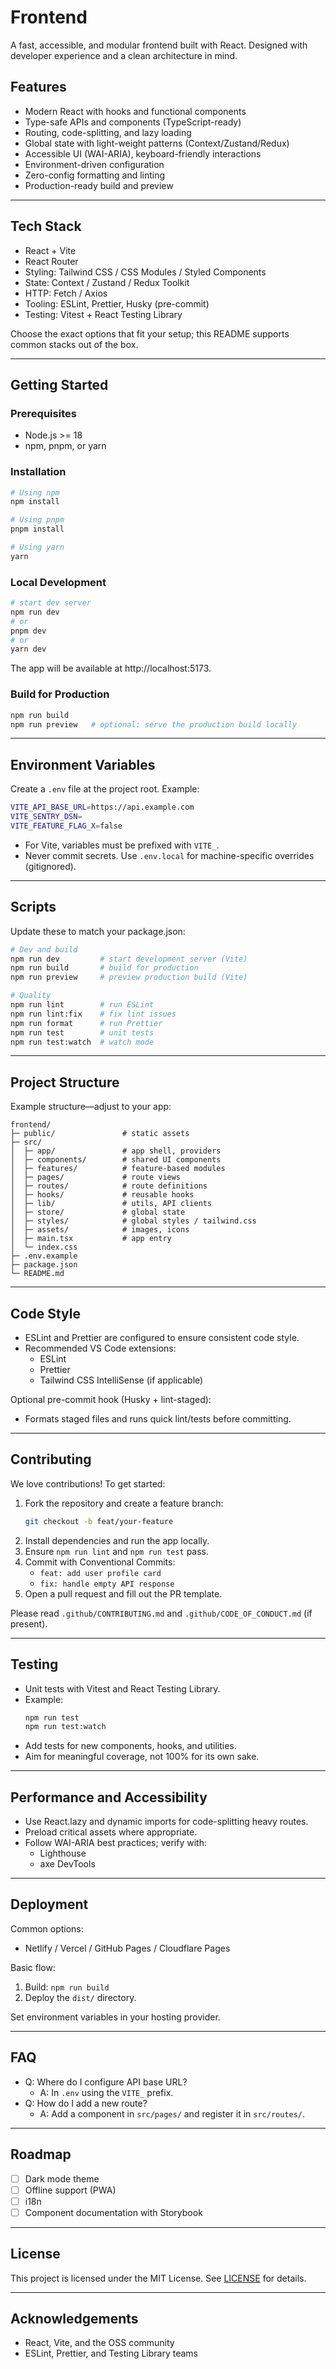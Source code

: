  # Frontend
 
 A fast, accessible, and modular frontend built with React. Designed with developer experience and a clean architecture in mind.
 
 ## Features
 
 - Modern React with hooks and functional components
 - Type-safe APIs and components (TypeScript-ready)
 - Routing, code-splitting, and lazy loading
 - Global state with light-weight patterns (Context/Zustand/Redux)
 - Accessible UI (WAI-ARIA), keyboard-friendly interactions
 - Environment-driven configuration
 - Zero-config formatting and linting
 - Production-ready build and preview
 
 ---
 
 ## Tech Stack
 
 - React + Vite
 - React Router
 - Styling: Tailwind CSS / CSS Modules / Styled Components
 - State: Context / Zustand / Redux Toolkit
 - HTTP: Fetch / Axios
 - Tooling: ESLint, Prettier, Husky (pre-commit)
 - Testing: Vitest + React Testing Library
 
 Choose the exact options that fit your setup; this README supports common stacks out of the box.
 
 ---
 
 ## Getting Started
 
 ### Prerequisites
 - Node.js >= 18
 - npm, pnpm, or yarn
 
 ### Installation
 ```bash
 # Using npm
 npm install
 
 # Using pnpm
 pnpm install
 
 # Using yarn
 yarn
 ```
 
 ### Local Development
 
 ```bash
 # start dev server
 npm run dev
 # or
 pnpm dev
 # or
 yarn dev
 ```
 
 The app will be available at http://localhost:5173.
 
 ### Build for Production
 
 ```bash
 npm run build
 npm run preview   # optional: serve the production build locally
 ```
 
 ---
 
 ## Environment Variables
 
 Create a `.env` file at the project root. Example:
 
 ```bash
 VITE_API_BASE_URL=https://api.example.com
 VITE_SENTRY_DSN=
 VITE_FEATURE_FLAG_X=false
 ```
 
 - For Vite, variables must be prefixed with `VITE_`.
 - Never commit secrets. Use `.env.local` for machine-specific overrides (gitignored).
 
 ---
 
 ## Scripts
 
 Update these to match your package.json:
 
 ```bash
 # Dev and build
 npm run dev         # start development server (Vite)
 npm run build       # build for production
 npm run preview     # preview production build (Vite)
 
 # Quality
 npm run lint        # run ESLint
 npm run lint:fix    # fix lint issues
 npm run format      # run Prettier
 npm run test        # unit tests
 npm run test:watch  # watch mode
 ```
 
 ---
 
 ## Project Structure
 
 Example structure—adjust to your app:
 
 ```
 frontend/
 ├─ public/               # static assets
 ├─ src/
 │  ├─ app/               # app shell, providers
 │  ├─ components/        # shared UI components
 │  ├─ features/          # feature-based modules
 │  ├─ pages/             # route views
 │  ├─ routes/            # route definitions
 │  ├─ hooks/             # reusable hooks
 │  ├─ lib/               # utils, API clients
 │  ├─ store/             # global state
 │  ├─ styles/            # global styles / tailwind.css
 │  ├─ assets/            # images, icons
 │  ├─ main.tsx           # app entry
 │  └─ index.css
 ├─ .env.example
 ├─ package.json
 └─ README.md
 ```
 
 ---
 
 ## Code Style
 
 - ESLint and Prettier are configured to ensure consistent code style.
 - Recommended VS Code extensions:
   - ESLint
   - Prettier
   - Tailwind CSS IntelliSense (if applicable)
 
 Optional pre-commit hook (Husky + lint-staged):
 - Formats staged files and runs quick lint/tests before committing.
 
 ---
 
 ## Contributing
 
 We love contributions! To get started:
 
 1. Fork the repository and create a feature branch:
    ```bash
    git checkout -b feat/your-feature
    ```
 2. Install dependencies and run the app locally.
 3. Ensure `npm run lint` and `npm run test` pass.
 4. Commit with Conventional Commits:
    - `feat: add user profile card`
    - `fix: handle empty API response`
 5. Open a pull request and fill out the PR template.
 
 Please read `.github/CONTRIBUTING.md` and `.github/CODE_OF_CONDUCT.md` (if present).
 
 ---
 
 ## Testing
 
 - Unit tests with Vitest and React Testing Library.
 - Example:
   ```bash
   npm run test
   npm run test:watch
   ```
 - Add tests for new components, hooks, and utilities.
 - Aim for meaningful coverage, not 100% for its own sake.
 
 ---
 
 ## Performance and Accessibility
 
 - Use React.lazy and dynamic imports for code-splitting heavy routes.
 - Preload critical assets where appropriate.
 - Follow WAI-ARIA best practices; verify with:
   - Lighthouse
   - axe DevTools
 
 ---
 
 ## Deployment
 
 Common options:
 - Netlify / Vercel / GitHub Pages / Cloudflare Pages
 
 Basic flow:
 1. Build: `npm run build`
 2. Deploy the `dist/` directory.
 
 Set environment variables in your hosting provider.
 
 ---
 
 ## FAQ
 
 - Q: Where do I configure API base URL?
   - A: In `.env` using the `VITE_` prefix.
 - Q: How do I add a new route?
   - A: Add a component in `src/pages/` and register it in `src/routes/`.
 
 ---
 
 ## Roadmap
 
 - [ ] Dark mode theme
 - [ ] Offline support (PWA)
 - [ ] i18n
 - [ ] Component documentation with Storybook
 
 ---
 
 ## License
 
 This project is licensed under the MIT License. See [LICENSE](./LICENSE) for details.
 
 ---
 
 ## Acknowledgements
 
 - React, Vite, and the OSS community
 - ESLint, Prettier, and Testing Library teams


